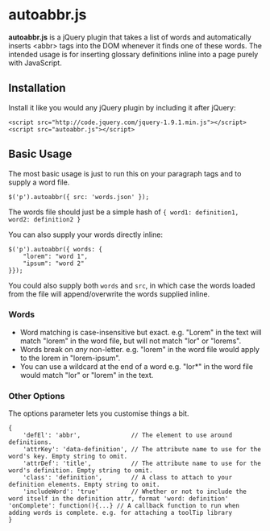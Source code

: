 # autoabbr.js

**autoabbr.js** is a jQuery plugin
that takes a list of words
and automatically inserts &lt;abbr&gt; tags into the DOM
whenever it finds one of these words.
The intended usage is for inserting glossary definitions inline into a page purely with JavaScript.

## Installation

Install it like you would any jQuery plugin by including it after jQuery:

    <script src="http://code.jquery.com/jquery-1.9.1.min.js"></script>
    <script src="autoabbr.js"></script>

## Basic Usage

The most basic usage is just to run this on your paragraph tags and to supply a word file.

    $('p').autoabbr({ src: 'words.json' });
    
The words file should just be a simple hash of `{ word1: definition1, word2: definition2 }`
    
You can also supply your words directly inline:

    $('p').autoabbr({ words: {
        "lorem": "word 1",
        "ipsum": "word 2"
    }});
    
You could also supply both `words` and `src`, in which case the words loaded from the file will append/overwrite
the words supplied inline.

### Words

* Word matching is case-insensitive but exact.
e.g. "Lorem" in the text will match "lorem" in the word file, but will not match "lor" or "lorems".
* Words break on *any* non-letter.
e.g. "lorem" in the word file would apply to the lorem in "lorem-ipsum".
* You can use a wildcard at the end of a word
e.g. "lor*" in the word file would match "lor" or "lorem" in the text.

### Other Options

The options parameter lets you customise things a bit.

    {
        'defEl': 'abbr',              // The element to use around definitions.
        'attrKey': 'data-definition', // The attribute name to use for the word's key. Empty string to omit.
        'attrDef': 'title',           // The attribute name to use for the word's definition. Empty string to omit.
        'class': 'definition',        // A class to attach to your definition elements. Empty string to omit.
        'includeWord': 'true'         // Whether or not to include the word itself in the definition attr, format 'word: definition'
	'onComplete': function(){...} // A callback function to run when adding words is complete. e.g. for attaching a toolTip library
    }
